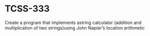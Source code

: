 # TCSS-333
Create a program that implements astring calculator (addition and multiplication of two strings)using John Napier’s location arithmetic

